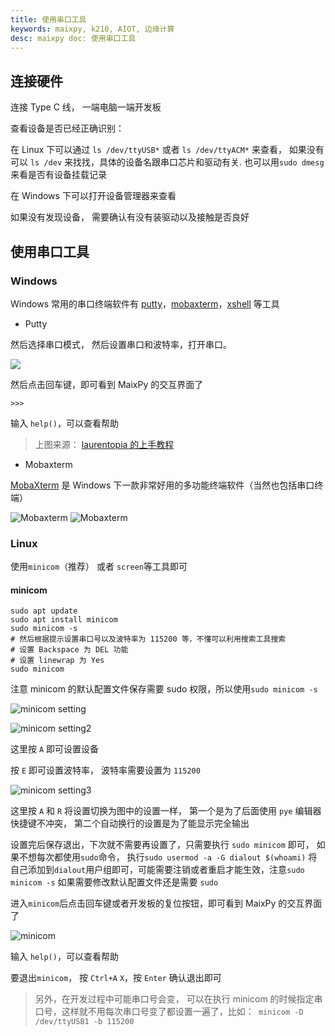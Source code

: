 ```yaml
---
title: 使用串口工具
keywords: maixpy, k210, AIOT, 边缘计算
desc: maixpy doc: 使用串口工具
---
```



## 连接硬件

连接 Type C 线， 一端电脑一端开发板

查看设备是否已经正确识别：

在 Linux 下可以通过 `ls /dev/ttyUSB*` 或者 `ls /dev/ttyACM*` 来查看， 如果没有可以 `ls /dev` 来找找，具体的设备名跟串口芯片和驱动有关. 也可以用`sudo dmesg`来看是否有设备挂载记录

在 Windows 下可以打开设备管理器来查看

如果没有发现设备， 需要确认有没有装驱动以及接触是否良好


## 使用串口工具

### Windows

Windows 常用的串口终端软件有 [putty](https://www.putty.org/)，[mobaxterm](https://mobaxterm.mobatek.net/)，[xshell](https://xshell.en.softonic.com/) 等工具

- Putty

然后选择串口模式， 然后设置串口和波特率，打开串口。

![](../../assets/get_started/putty.png)

然后点击回车键，即可看到 MaixPy 的交互界面了

`>>>`

输入 `help()`，可以查看帮助

> 上图来源： [laurentopia 的上手教程](https://github.com/laurentopia/Learning-AI/wiki/MaixPy)

- Mobaxterm

[MobaXterm](https://mobaxterm.mobatek.net/) 是 Windows 下一款非常好用的多功能终端软件（当然也包括串口终端）

![Mobaxterm](../../assets/get_started/mobaxterm_serail_port.png)
![Mobaxterm](../../assets/get_started/mobaxterm.png)


### Linux

使用`minicom`（推荐） 或者 `screen`等工具即可

#### minicom

```
sudo apt update
sudo apt install minicom
sudo minicom -s
# 然后根据提示设置串口号以及波特率为 115200 等，不懂可以利用搜索工具搜索
# 设置 Backspace 为 DEL 功能
# 设置 linewrap 为 Yes
sudo minicom
```

注意 minicom 的默认配置文件保存需要 sudo 权限，所以使用`sudo minicom -s`

![minicom setting](../../assets/get_started/minicom_setting.png)

![minicom setting2](../../assets/get_started/minicom_setting2.png)

这里按 `A` 即可设置设备

按 `E` 即可设置波特率， 波特率需要设置为 `115200`

![minicom setting3](../../assets/get_started/minicom_setting3.png)

这里按 `A` 和 `R` 将设置切换为图中的设置一样， 第一个是为了后面使用 `pye` 编辑器快捷键不冲突， 第二个自动换行的设置是为了能显示完全输出

设置完后保存退出，下次就不需要再设置了，只需要执行 `sudo minicom` 即可， 如果不想每次都使用`sudo`命令， 执行`sudo usermod -a -G dialout $(whoami)` 将自己添加到`dialout`用户组即可，可能需要注销或者重启才能生效，注意`sudo minicom -s` 如果需要修改默认配置文件还是需要 `sudo`

进入`minicom`后点击回车键或者开发板的复位按钮，即可看到 MaixPy 的交互界面了

![minicom](../../assets/get_started/minicom.png)

输入 `help()`，可以查看帮助

要退出`minicom`， 按 `Ctrl+A` `X`，按 `Enter` 确认退出即可

> 另外，在开发过程中可能串口号会变， 可以在执行 minicom 的时候指定串口号，这样就不用每次串口号变了都设置一遍了，比如：` minicom -D /dev/ttyUSB1 -b 115200`
